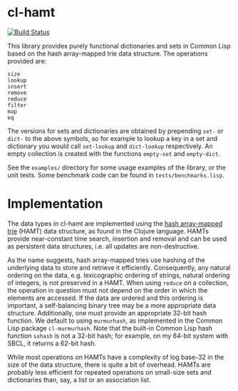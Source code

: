 cl-hamt
=======

[![Build Status](https://travis-ci.org/danshapero/cl-hamt.svg?branch=master)](https://travis-ci.org/danshapero/cl-hamt)

This library provides purely functional dictionaries and sets in Common Lisp based on the hash array-mapped trie data structure.
The operations provided are:
```
size
lookup
insert
remove
reduce
filter
map
eq
```
The versions for sets and dictionaries are obtained by prepending `set-` or `dict-` to the above symbols, so for example to lookup a key in a set and dictionary you would call `set-lookup` and `dict-lookup` respectively.
An empty collection is created with the functions `empty-set` and `empty-dict`.

See the `examples/` directory for some usage examples of the library, or the unit tests.
Some benchmark code can be found in `tests/benchmarks.lisp`.


Implementation
==============

The data types in cl-hamt are implemented using the [hash array-mapped trie](https://idea.popcount.org/2012-07-25-introduction-to-hamt/) (HAMT) data structure, as found in the Clojure language.
HAMTs provide near-constant time search, insertion and removal and can be used as persistent data structures, i.e. all updates are non-destructive.

As the name suggests, hash array-mapped tries use hashing of the underlying data to store and retrieve it efficiently.
Consequently, any natural ordering on the data, e.g. lexicographic ordering of strings, natural ordering of integers, is not preserved in a HAMT.
When using `reduce` on a collection, the operation in question must not depend on the order in which the elements are accessed.
If the data are ordered and this ordering is important, a self-balancing binary tree may be a more appropriate data structure.
Additionally, one must provide an appropriate 32-bit hash function.
We default to using `murmurhash`, as implemented in the Common Lisp package `cl-murmurhash`.
Note that the built-in Common Lisp hash function `sxhash` is not a 32-bit hash; for example, on my 64-bit system with SBCL, it returns a 62-bit hash.

While most operations on HAMTs have a complexity of log base-32 in the size of the data structure, there is quite a bit of overhead.
HAMTs are probably less efficient for repeated operations on small-size sets and dictionaries than, say, a list or an association list.
